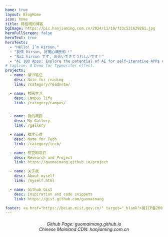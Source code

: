 ```yaml
---
home: true
layout: BlogHome
icon: home
title: 韩佳明的博客
bgImage: https://pic.hanjiaming.com.cn/2024/11/10/f33c521629261.jpg
heroFullScreen: false
heroText: true
heroTexts:
  - "Hello! I’m Hirsun."
  - "我係 Hirsun, 好開心識到你！"
  - "私は hirsun です, お会いできてうれしいです！"
  - "AI 100 Apps: Explore the potential of AI for self-iterative APPs development."
# tagline: A Demo for Typewriter effect.
projects:
  - name: 读书笔记
    desc: Note for reading
    link: /category/readnote/

  - name: 校园生活
    desc: Campus life
    link: /category/campus/


  - name: 我的画廊
    desc: My Gallery
    link: /gallery

  - name: 技术心得
    desc: Note for Tech
    link: /category/tech/

  - name: 研究和项目
    desc: Research and Project
    link: https://guomaimang.github.io/project

  - name: 关于我
    desc: About myself
    link: /myself.html

  - name: Github Gist
    desc: Inspiration and code snippets
    link: https://gist.github.com/guomaimang

footer: <a href="https://beian.miit.gov.cn/" target="_blank">冀ICP备20006728号-1 </a> | Serving since 2011.
---
```


<h6 style="text-align:center">
Github Page: guomaimang.github.io
<br />
Chinese Mainland CDN: hanjiaming.com.cn
</h6>

